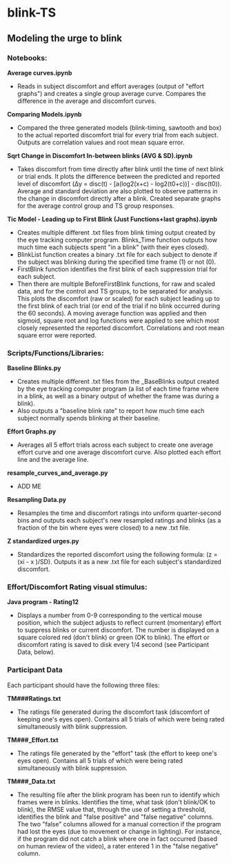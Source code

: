 # blink-TS
## Modeling the urge to blink

### Notebooks:  
**Average curves.ipynb**
   * Reads in subject discomfort and effort averages (output of "effort graphs") and creates a single group average curve. Compares the difference in the average and discomfort curves.  
   
**Comparing Models.ipynb**
   * Compared the three generated models (blink-timing, sawtooth and box) to the actual reported discomfort trial for every trial from each subject. Outputs are correlation values and root mean square error.  
   
**Sqrt Change in Discomfort In-between blinks (AVG & SD).ipynb**
   * Takes discomfort from time directly after blink until the time of next blink or trial ends. It plots the difference between the predicted and reported level of discomfort (Δy = disc(t) - [a(log2(x+c) - log2(t0+c))] - disc(t0)).  Average and standard deviation are also plotted to observe patterns in the change in discomfort directly after a blink. Created separate graphs for the average control group and TS group responses.  
   
**Tic Model - Leading up to First Blink (Just Functions+last graphs).ipynb**
   * Creates multiple different .txt files from blink timing output created by the eye tracking computer program.  Blinks_Time function outputs how much time each subjects spent "in a blink" (with their eyes closed).
   * BlinkList function creates a binary .txt file for each subject to denote if the subject was blinking during the specified time frame (1) or not (0).
   * FirstBlink function identifies the first blink of each suppression trial for each subject.
   * Then there are multiple BeforeFirstBlink functions, for raw and scaled data, and for the control and TS groups, to be separated for analysis. This plots the discomfort (raw or scaled) for each subject leading up to the first blink of each trial (or end of the trial if no blink occurred during the 60 seconds). A moving average function was applied and then sigmoid, square root and log functions were applied to see which most closely represented the reported discomfort. Correlations and root mean square error were reported.

### Scripts/Functions/Libraries:
**Baseline Blinks.py**
   * Creates multiple different .txt files from the \_BaseBlinks output created by the eye tracking computer program (a list of each time frame where in a blink, as well as a binary output of whether the frame was during a blink).
   * Also outputs a "baseline blink rate" to report how much time each subject normally spends blinking at their baseline.  
   
**Effort Graphs.py**
   * Averages all 5 effort trials across each subject to create one average effort curve and one average discomfort curve. Also plotted each effort line and the average line.  
   
**resample_curves_and_average.py**
   * ADD ME  
   
**Resampling Data.py**
   * Resamples the time and discomfort ratings into uniform quarter-second bins and outputs each subject's new resampled ratings and blinks (as a fraction of the bin where eyes were closed) to a new .txt file.  
   
**Z standardized urges.py**
   * Standardizes the reported discomfort using the following formula: (z = (xi - x )/SD). Outputs it as a new .txt file for each subject's standardized discomfort.  

### Effort/Discomfort Rating visual stimulus:
**Java program - Rating12**
  * Displays a number from 0-9 corresponding to the vertical mouse position, which the subject adjusts to reflect current (momentary) effort to suppress blinks or current discomfort. The number is displayed on a square colored red (don't blink) or green (OK to blink). The effort or discomfort rating is saved to disk every 1/4 second (see Participant Data, below).

### Participant Data
Each participant should have the following three files:  

**TM\#\#\#Ratings.txt**
   * The ratings file generated during the discomfort task (discomfort of keeping one's eyes open). Contains all 5 trials of which were being rated simultaneously with blink suppression.  
   
**TM\#\#\#\_Effort.txt**
   * The ratings file generated by the "effort" task (the effort to keep one's eyes open). Contains all 5 trials of which were being rated simultaneously with blink suppression.  
   
**TM\#\#\#\_Data.txt**
   * The resulting file after the blink program has been run to identify which frames were in blinks. Identifies the time, what task (don't blink/OK to blink), the RMSE value that, through the use of setting a threshold, identifies the blink and "false positive" and "false negative" columns. The two "false" columns allowed for a manual correction if the program had lost the eyes (due to movement or change in lighting). For instance, if the program did not catch a blink where one in fact occurred (based on human review of the video), a rater entered 1 in the "false negative" column.

